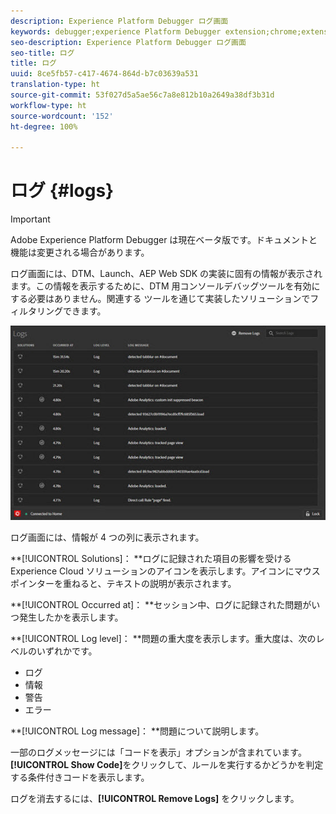 ```yaml
---
description: Experience Platform Debugger ログ画面
keywords: debugger;experience Platform Debugger extension;chrome;extension;logs
seo-description: Experience Platform Debugger ログ画面
seo-title: ログ
title: ログ
uuid: 8ce5fb57-c417-4674-864d-b7c03639a531
translation-type: ht
source-git-commit: 53f027d5a5ae56c7a8e812b10a2649a38df3b31d
workflow-type: ht
source-wordcount: '152'
ht-degree: 100%

---
```



# ログ {#logs}

>[!IMPORTANT]
>
>Adobe Experience Platform Debugger は現在ベータ版です。ドキュメントと機能は変更される場合があります。

ログ画面には、DTM、Launch、AEP Web SDK の実装に固有の情報が表示されます。この情報を表示するために、DTM 用コンソールデバッグツールを有効にする必要はありません。関連する ツールを通じて実装したソリューションでフィルタリングできます。

![](assets/logs.jpg)

ログ画面には、情報が 4 つの列に表示されます。

**[!UICONTROL Solutions]： **&#x200B;ログに記録された項目の影響を受ける Experience Cloud ソリューションのアイコンを表示します。アイコンにマウスポインターを重ねると、テキストの説明が表示されます。

**[!UICONTROL Occurred at]： **&#x200B;セッション中、ログに記録された問題がいつ発生したかを表示します。

**[!UICONTROL Log level]： **&#x200B;問題の重大度を表示します。重大度は、次のレベルのいずれかです。

* ログ
* 情報
* 警告
* エラー

**[!UICONTROL Log message]： **&#x200B;問題について説明します。

一部のログメッセージには「コードを表示」オプションが含まれています。**[!UICONTROL Show Code]**&#x200B;をクリックして、ルールを実行するかどうかを判定する条件付きコードを表示します。

ログを消去するには、**[!UICONTROL Remove Logs]** をクリックします。
